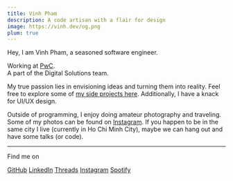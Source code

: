 ```yaml
---
title: Vinh Pham
description: A code artisan with a flair for design
image: https://vinh.dev/og.png
plum: true
---
```


Hey, I am Vinh Pham, a seasoned software engineer.

Working at [PwC](https://pwc.com/).<br>
A part of the Digital Solutions team.<br>

My true passion lies in envisioning ideas and turning them into reality. Feel free to explore some of [my side projects here](/projects). Additionally, I have a knack for UI/UX design.

Outside of programming, I enjoy doing amateur photography and traveling. Some of my photos can be found on [Instagram](https://www.instagram.com/vinh.phm). If you happen to be in the same city I live (currently in Ho Chi Minh City), maybe we can hang out and have some talks (or code).

<div flex-auto />

***

Find me on

<p flex="~ gap-3 wrap" class="mt--2!">
  <a href="https://github.com/vinhphm" target="_blank"><span op75 i-simple-icons-github /> GitHub</a>
  <a href="https://www.linkedin.com/in/vinhphm/" target="_blank"><span op75 i-simple-icons-linkedin /> LinkedIn</a>
  <a href="https://www.threads.net/@vinh.phm" target="_blank"><span op75 i-fa6-brands-threads /> Threads</a>
  <a href="https://www.instagram.com/vinh.phm" target="_blank"><span op75 i-simple-icons-instagram /> Instagram</a>
  <a href="https://open.spotify.com/user/ozy5u927y3y4xj2lss3sh26j4?si=1567653669df4908" target="_blank"><span op75 i-simple-icons-spotify /> Spotify</a>
</p>
